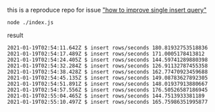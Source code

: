 this is a reproduce repo for issue ["how to improve single insert query"](https://github.com/brianc/node-postgres/issues/2447)

`node ./index.js`

result

```
2021-01-19T02:54:11.642Z $ insert rows/seconds 180.81932753518836
2021-01-19T02:54:17.489Z $ insert rows/seconds 171.0005178413812
2021-01-19T02:54:24.405Z $ insert rows/seconds 144.59741289880398
2021-01-19T02:54:32.284Z $ insert rows/seconds 126.91132787455358
2021-01-19T02:54:38.428Z $ insert rows/seconds 162.77470923459688
2021-01-19T02:54:45.135Z $ insert rows/seconds 149.08783627892305
2021-01-19T02:54:51.891Z $ insert rows/seconds 148.01937913880667
2021-01-19T02:54:57.556Z $ insert rows/seconds 176.50526587186945
2021-01-19T02:55:04.465Z $ insert rows/seconds 144.7513933381189
2021-01-19T02:55:10.497Z $ insert rows/seconds 165.75986351995877

```
